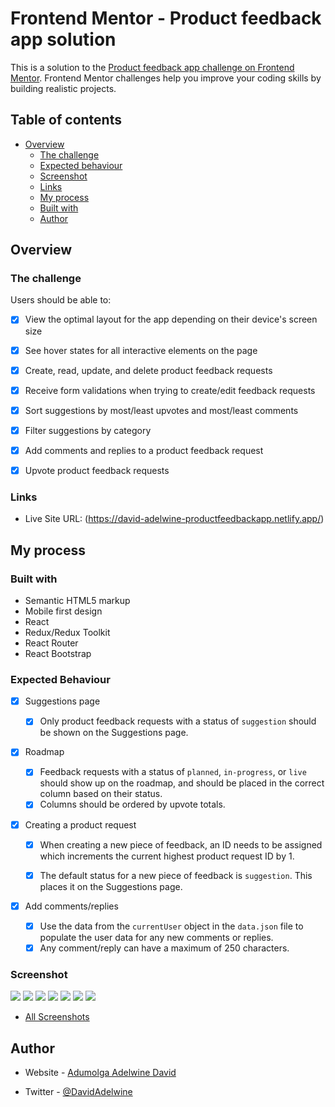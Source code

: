 # Frontend Mentor - Product feedback app solution

This is a solution to the [Product feedback app challenge on Frontend Mentor](https://www.frontendmentor.io/challenges/product-feedback-app-wbvUYqjR6). Frontend Mentor challenges help you improve your coding skills by building realistic projects. 

## Table of contents

-  [Overview](#overview)
   -  [The challenge](#the-challenge)
   -  [Expected behaviour](#expected-behaviour)
   -  [Screenshot](#screenshot)
   -  [Links](#links)
   -  [My process](#my-process)
   -  [Built with](#built-with)
   -  [Author](#author)


## Overview

### The challenge

Users should be able to:

-  [x] View the optimal layout for the app depending on their device's screen size
-  [x] See hover states for all interactive elements on the page
-  [x] Create, read, update, and delete product feedback requests
-  [x] Receive form validations when trying to create/edit feedback requests
-  [x] Sort suggestions by most/least upvotes and most/least comments
-  [x] Filter suggestions by category
-  [x] Add comments and replies to a product feedback request
-  [x] Upvote product feedback requests




### Links

-  Live Site URL: (https://david-adelwine-productfeedbackapp.netlify.app/)

## My process

### Built with

-  Semantic HTML5 markup
-  Mobile first design
-  React
-  Redux/Redux Toolkit
-  React Router
-  React Bootstrap




### Expected Behaviour

-  [x] Suggestions page

   -  [x] Only product feedback requests with a status of `suggestion` should be shown on the Suggestions page.

-  [x] Roadmap

   -  [x] Feedback requests with a status of `planned`, `in-progress`, or `live` should show up on the roadmap, and should be placed in the correct column based on their status.
   -  [x] Columns should be ordered by upvote totals.

-  [x] Creating a product request

   -  [x] When creating a new piece of feedback, an ID needs to be assigned which increments the current highest product request ID by 1.
   -  [x] The default status for a new piece of feedback is `suggestion`. This places it on the Suggestions page.


-  [x] Add comments/replies
   -  [x] Use the data from the `currentUser` object in the `data.json` file to populate the user data for any new comments or replies.
   -  [x] Any comment/reply can have a maximum of 250 characters.

### Screenshot

![](./screenshots/Mobile-feedbackedit.png)
![](./screenshots/Mobile-feedbackedit.png)
![](./screenshots/mobile-feedback-suggestion.png)
![](./screenshots/mobile-feedback-suggestion2.png)
![](./screenshots/Tablet-homepage.pngpng)
![](./screenshots/Tablet-feedbackedit.png)
![](./screenshots/Tablet-roadmap.png)

-  [All Screenshots](./screenshots/)


## Author

-  Website - [Adumolga Adelwine David](https://david-adelwine.github.io/Portfolio.github.io/)

- Twitter - [@DavidAdelwine](https://www.twitter.com/DavidAdelwine)

